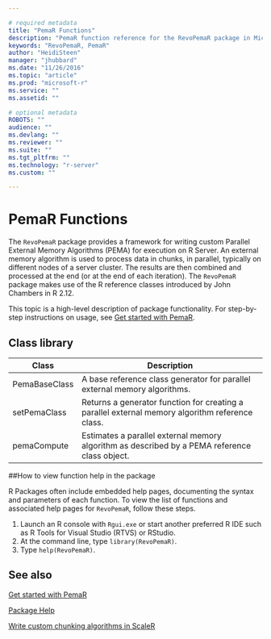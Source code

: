 ```yaml
---

# required metadata
title: "PemaR Functions"
description: "PemaR function reference for the RevoPemaR package in Microsoft R."
keywords: "RevoPemaR, PemaR"
author: "HeidiSteen"
manager: "jhubbard"
ms.date: "11/26/2016"
ms.topic: "article"
ms.prod: "microsoft-r"
ms.service: ""
ms.assetid: ""

# optional metadata
ROBOTS: ""
audience: ""
ms.devlang: ""
ms.reviewer: ""
ms.suite: ""
ms.tgt_pltfrm: ""
ms.technology: "r-server"
ms.custom: ""

---
```


# PemaR Functions

The `RevoPemaR` package provides a framework for writing custom Parallel External Memory Algorithms (PEMA) for execution on R Server. An external memory algorithm is used to process data in chunks, in parallel, typically on different nodes of a server cluster. The results are then combined and processed at the end (or at the end of each iteration). The `RevoPemaR` package makes use of the R reference classes introduced by John Chambers in R 2.12.

This topic is a high-level description of package functionality. For step-by-step instructions on usage, see [Get started with PemaR](../pemar-getting-started.md).

## Class library

|Class | Description |
|------|-------------|
|PemaBaseClass|A base reference class generator for parallel external memory algorithms.|
|setPemaClass|Returns a generator function for creating a parallel external memory algorithm reference class.|
|pemaCompute|Estimates a parallel external memory algorithm as described by a PEMA reference class object. |

<a name="findmore"></a>
##How to view function help in the package

R Packages often include embedded help pages, documenting the syntax and parameters of each function. To view the list of functions and associated help pages for `RevoPemaR`, follow these steps.

1. Launch an R console with `Rgui.exe` or start another preferred R IDE such as R Tools for Visual Studio (RTVS) or RStudio.
2. At the command line, type `library(RevoPemaR)`.
3. Type `help(RevoPemaR)`.


## See also

[Get started with PemaR](../pemar-getting-started.md)

[Package Help](../package-reference.md)

[Write custom chunking algorithms in ScaleR](scaler-getting-started-4-write-chunking-algorithms.md)
